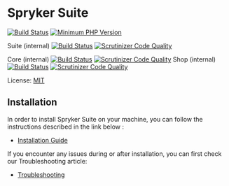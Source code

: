 # Spryker Suite
[![Build Status](https://api.travis-ci.org/spryker/suite.svg?branch=master)](https://travis-ci.org/spryker/suite)
[![Minimum PHP Version](https://img.shields.io/badge/php-%3E%3D%207.1-8892BF.svg)](https://php.net/)

Suite (internal)
[![Build Status](https://travis-ci.com/spryker/suite-nonsplit.svg?token=7jVDNZFJxpvBrFetYhbF&branch=master)](https://travis-ci.com/spryker/suite-nonsplit)
[![Scrutinizer Code Quality](https://scrutinizer-ci.com/g/spryker/suite-nonsplit/badges/quality-score.png?b=master&s=bd1f64c27e30a53590063d808335d7957af612d0)](https://scrutinizer-ci.com/g/spryker/suite-nonsplit/?branch=master)

Core (internal)
[![Build Status](https://travis-ci.com/spryker/spryker.svg?token=7jVDNZFJxpvBrFetYhbF&branch=master)](https://travis-ci.com/spryker/spryker)
[![Scrutinizer Code Quality](https://scrutinizer-ci.com/g/spryker/spryker/badges/quality-score.png?b=master&s=25d80f2c1a93b3ae4d907ea8e75800a87469f088)](https://scrutinizer-ci.com/g/spryker/spryker/?branch=master)
Shop (internal)
[![Build Status](https://travis-ci.com/spryker/spryker-shop.svg?token=7jVDNZFJxpvBrFetYhbF&branch=master)](https://travis-ci.com/spryker/spryker-shop)
[![Scrutinizer Code Quality](https://scrutinizer-ci.com/g/spryker/spryker-shop/badges/quality-score.png?b=master&s=714e779da63d6a6fc0c8844cbfb252c66e286b96)](https://scrutinizer-ci.com/g/spryker/spryker-shop/?branch=master)

License: [MIT](LICENSE)

## Installation
In order to install Spryker Suite on your machine, you can follow the instructions described in the link below :

* [Installation Guide](https://academy.spryker.com/getting_started/installation_guide.html)


If you encounter any issues during or after installation, you can first check our Troubleshooting article:

* [Troubleshooting](https://academy.spryker.com/getting_started/troubleshooting.html)
